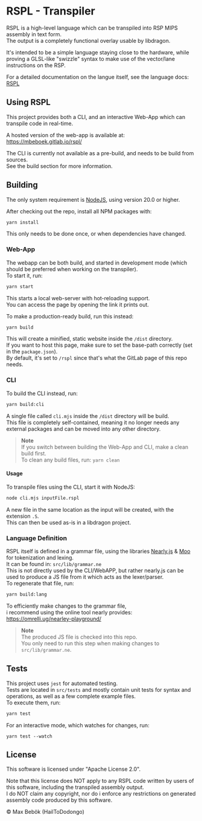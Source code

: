 # RSPL - Transpiler

RSPL is a high-level language which can be transpiled into RSP MIPS assembly in text form.<br>
The output is a completely functional overlay usable by libdragon.

It's intended to be a simple language staying close to the hardware, while proving a GLSL-like "swizzle" syntax to make use of the vector/lane instructions on the RSP.

For a detailed documentation on the langue itself, see the language docs: [RSPL](Docs.md)

## Using RSPL

This project provides both a CLI, and an interactive Web-App which can transpile code in real-time.

A hosted version of the web-app is available at: https://mbeboek.gitlab.io/rspl/ <br/>

The CLI is currently not available as a pre-build, and needs to be build from sources.<br/>
See the build section for more information.

## Building
The only system requirement is [NodeJS](https://nodejs.org/), using version 20.0 or higher.<br/>

After checking out the repo, install all NPM packages with:
```sh
yarn install
```
This only needs to be done once, or when dependencies have changed.

### Web-App
The webapp can be both build, and started in development mode (which should be preferred when working on the transpiler).<br/>
To start it, run:
```sh
yarn start
```
This starts a local web-server with hot-reloading support.<br>
You can access the page by opening the link it prints out.

To make a production-ready build, run this instead:
```sh
yarn build
```
This will create a minified, static website inside the `/dist` directory.<br>
If you want to host this page, make sure to set the base-path correctly (set in the `package.json`).<br>
By default, it's set to `/rspl` since that's what the GitLab page of this repo needs.<br>

### CLI
To build the CLI instead, run:
```sh
yarn build:cli
```
A single file called `cli.mjs` inside the `/dist` directory will be build.<br>
This file is completely self-contained, meaning it no longer needs any external packages and can be moved into any other directory.

> **Note**<br> 
> If you switch between building the Web-App and CLI, make a clean build first. <br>
> To clean any build files, run: `yarn clean`

#### Usage
To transpile files using the CLI, start it with NodeJS:
```sh
node cli.mjs inputFile.rspl
```
A new file in the same location as the input will be created, with the extension `.S`.<br>
This can then be used as-is in a libdragon project.

### Language Definition
RSPL itself is defined in a grammar file, using the libraries [Nearly.js](https://nearley.js.org/) & [Moo](https://github.com/no-context/moo) for tokenization and lexing.<br/>
It can be found in: `src/lib/grammar.ne`<br/>
This is not directly used by the CLI/WebAPP, but rather nearly.js can be used to produce a JS file from it which acts as the lexer/parser.<br/>
To regenerate that file, run:
```sh
yarn build:lang
```
To efficiently make changes to the grammar file,<br/>
i recommend using the online tool nearly provides: https://omrelli.ug/nearley-playground/

> **Note**<br> 
> The produced JS file is checked into this repo.<br/>
> You only need to run this step when making changes to `src/lib/grammar.ne`.

## Tests
This project uses `jest` for automated testing.<br>
Tests are located in `src/tests` and mostly contain unit tests for syntax and operations, as well as a few complete example files.<br/>
To execute them, run:
```sh
yarn test
```
For an interactive mode, which watches for changes, run:
```
yarn test --watch
```

## License
This software is licensed under "Apache License 2.0".<br>

Note that this license does NOT apply to any RSPL code written by users of this software, including the transpiled assembly output.<br>
I do NOT claim any copyright, nor do i enforce any restrictions on generated assembly code produced by this software.

© Max Bebök (HailToDodongo)